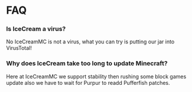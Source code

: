# FAQ

### Is IceCream a virus?

No IceCreamMC is not a virus, what you can try is putting our jar into VirusTotal!



### Why does IceCream take too long to update Minecraft?

Here at IceCreamMC we support stability then rushing some block games update also we have to wait for Purpur to readd Pufferfish patches.
